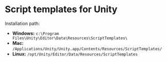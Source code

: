 # Script templates for Unity

Installation path:

* **Windows:** `c:\Program Files\Unity\Editor\Data\Resources\ScriptTemplates\`
* **Mac:** `/Applications/Unity/Unity.app/Contents/Resources/ScriptTemplates/`
* **Linux:** `/opt/Unity/Editor/Data/Resources/ScriptTemplates`

